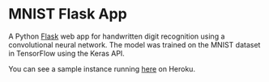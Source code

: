 # MNIST Flask App
A Python [Flask](http://flask.pocoo.org/) web app for handwritten digit recognition using a convolutional neural network. The model was trained on the MNIST dataset in TensorFlow using the Keras API. 

You can see a sample instance running [here](https://mnist-flask-app.herokuapp.com/) on Heroku.

